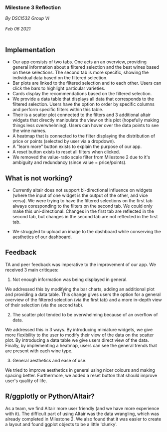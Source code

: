 ### Milestone 3 Reflection
*By DSCI532 Group VI* <br><br>
*Feb 06 2021*<br><br>

## Implementation  

- Our app consists of two tabs. One acts an an overview, providing general information about a filtered selection and the best wines based on these selections. The second tab is more specific, showing the individual data based on the filtered selection. 
- Bar plots are linked to the filtered selection and to each other. Users can click the bars to highlight particular varieties. 
- Cards display the recommendations based on the filtered selection. 
- We provide a data table that displays all data that corresponds to the filtered selection. Users have the option to order by specific columns and perform specific filters within this table.
- Their is a scatter plot connected to the filters and 3 additional altair widgets that directly manipulate the view on this plot (hopefully making things less overwhelming). Users can hover over the data points to see the wine names.
- A heatmap that is connected to the filter displaying the distribution of price or points (selected by user via a dropdown).
- A "learn more" button exists to explain the purpose of our app.
- A reset button exists to reset all filters when clicked.
- We removed the value-ratio scale filter from Milestone 2 due to it's ambiguity and redundancy (since value = price/points).

## What is not working?
- Currently altair does not support bi-directional influence on widgets (where the input of one widget is the output of the other, and vice versa). We were trying to have the filtered selections on the first tab always coresponding to the filters on the second tab. We could only make this uni-directional. Changes in the first tab are reflected in the second tab, but changes in the second tab are not reflected in the first tab.

- We struggled to upload an image to the dashboard while conserving the aesthetics of our dashboard.

## Feedback 

TA and peer feedback was imperative to the improvement of our app. We received 3 main critiques:

1. Not enough information was being displayed in general.

We addressed this by modifying the bar charts, adding an additional plot and providing a data table. This change gives users the option for a general overview of the filtered selection (via the first tab) and a more in-depth view of their selection (via the second tab).

2. The scatter plot  tended to be overwhelming because of an overflow of data. 

We addressed this in 3 ways. By introducing miniature widgets, we give more flexibility to the user to modify their view of the data on the scatter plot. By introducing a data table we give users direct view of the data. Finally, by implementing a heatmap, users can see the general trends that are present with each wine type. 

3. General aesthetics and ease of use. 

We tried to improve aesthetics in general using nicer colours and making spacing better. Furthermore, we added a reset button that should improve user's quality of life. 

##  R/ggplotly or Python/Altair?

As a team, we find Altair more user friendly (and we have more experience with it). The difficult part of using Altair was the data wrangling, which was already completed in Milestone 2. We also found that it was easier to create a layout and found ggplot objects to be a little 'clunky'.

